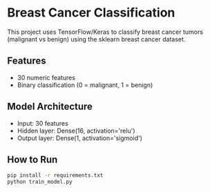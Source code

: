 # Breast Cancer Classification

This project uses TensorFlow/Keras to classify breast cancer tumors (malignant vs benign) using the sklearn breast cancer dataset.

## Features
- 30 numeric features
- Binary classification (0 = malignant, 1 = benign)

## Model Architecture
- Input: 30 features
- Hidden layer: Dense(16, activation='relu')
- Output layer: Dense(1, activation='sigmoid')

## How to Run
```bash
pip install -r requirements.txt
python train_model.py
